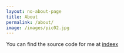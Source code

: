 ```yaml
---
layout: no-about-page
title: About
permalink: /about/
image: /images/pic02.jpg
---
```



You can find the source code for me at [indeex](http://indeex.org)

